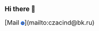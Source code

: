 ## Hi there 👋
<p style="font-size:20px">
[Mail <img valign="middle" src="https://github.com/dwfwby/dwfwby/blob/main/mail_ru_logo_icon_147267.webp" width="12">](mailto:czacind@bk.ru)
</p>
